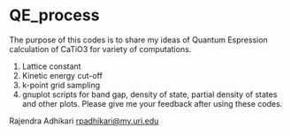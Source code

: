 # QE_process
The purpose of this codes is to share my ideas of Quantum Espression calculation of CaTiO3 for variety of computations.
1) Lattice constant
2) Kinetic energy cut-off
3) k-point grid sampling
4) gnuplot scripts for band gap, density of state, partial density of states and other plots.
Please give me your feedback after using these codes.
 
 Rajendra Adhikari
 rpadhikari@my.uri.edu
 
